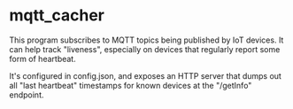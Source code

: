 mqtt_cacher
===

This program subscribes to MQTT topics being published by IoT devices. It can help track "liveness", especially on devices that regularly report some form of heartbeat.

It's configured in config.json, and exposes an HTTP server that dumps out all "last heartbeat" timestamps for known devices at the "/getInfo" endpoint. 
